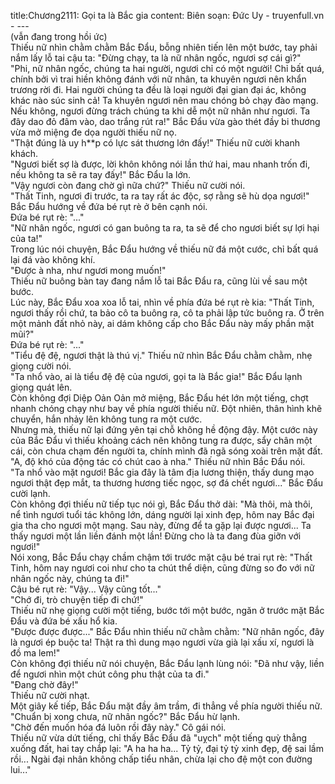 title:Chương2111: Gọi ta là Bắc gia
content:
Biên soạn: Đức Uy - truyenfull.vn<br>- ---<br>(vẫn đang trong hồi ức)<br>Thiếu nữ nhìn chằm chằm Bắc Đẩu, bỗng nhiên tiến lên một bước, tay phải nắm lấy lỗ tai cậu ta: "Đừng chạy, ta là nữ nhân ngốc, ngươi sợ cái gì?"<br>"Phi, nữ nhân ngốc, chúng ta hai người, ngươi chỉ có một người! Chỉ bất quá, chính bởi vì trai hiền không đánh với nữ nhân, ta khuyên ngươi nên khẩn trương rời đi. Hai người chúng ta đều là loại người đại gian đại ác, không khác nào súc sinh cả! Ta khuyên ngươi nên mau chóng bỏ chạy đào mạng. Nếu không, ngươi đừng trách chúng ta khi dễ một nữ nhân như ngươi. Ta đây dao đỏ đâm vào, dao trắng rút ra!" Bắc Đẩu vừa gào thét đầy bi thương vừa mở miệng đe dọa người thiếu nữ nọ.<br>"Thật đúng là uy h**p có lực sát thương lớn đấy!" Thiếu nữ cười khanh khách.<br>"Ngươi biết sợ là được, lời khôn không nói lần thứ hai, mau nhanh trốn đi, nếu không ta sẽ ra tay đấy!" Bắc Đẩu la lớn.<br>"Vậy ngươi còn đang chờ gì nữa chứ?" Thiếu nữ cười nói.<br>"Thất Tinh, ngươi đi trước, ta ra tay rất ác độc, sợ rằng sẽ hù dọa ngươi!" Bắc Đẩu hướng về đứa bé rụt rè ở bên cạnh nói.<br>Đứa bé rụt rè: "..."<br>"Nữ nhân ngốc, ngươi có gan buông ta ra, ta sẽ để cho ngươi biết sự lợi hại của ta!"<br>Trong lúc nói chuyện, Bắc Đẩu hướng về thiếu nữ đá một cước, chỉ bất quá lại đá vào không khí.<br>"Được à nha, như ngươi mong muốn!"<br>Thiếu nữ buông bàn tay đang nắm lỗ tai Bắc Đẩu ra, cũng lùi về sau một bước.<br>Lúc này, Bắc Đẩu xoa xoa lỗ tai, nhìn về phía đứa bé rụt rè kia: "Thất Tinh, ngươi thấy rồi chứ, ta bảo cô ta buông ra, cô ta phải lập tức buông ra. Ở trên một mảnh đất nhỏ này, ai dám không cấp cho Bắc Đẩu này mấy phần mặt mũi?"<br>Đứa bé rụt rè: "..."<br>"Tiểu đệ đệ, ngươi thật là thú vị." Thiếu nữ nhìn Bắc Đẩu chằm chằm, nhẹ giọng cười nói.<br>"Ta nhổ vào, ai là tiểu đệ đệ của ngươi, gọi ta là Bắc gia!" Bắc Đẩu lạnh giọng quát lên.<br>Còn không đợi Diệp Oản Oản mở miệng, Bắc Đẩu hét lớn một tiếng, chợt nhanh chóng chạy như bay về phía người thiếu nữ. Đột nhiên, thân hình khẽ chuyển, hắn nhảy lên không tung ra một cước.<br>Nhưng mà, thiếu nữ lại đứng yên tại chỗ không hề động đậy. Một cước này của Bắc Đẩu vì thiếu khoảng cách nên không tung ra được, sẩy chân một cái, còn chưa chạm đến người ta, chính mình đã ngã sóng xoài trên mặt đất.<br>"A, độ khó của động tác có chút cao à nha." Thiếu nữ nhìn Bắc Đẩu nói.<br>"Ta nhổ vào mặt ngươi! Bắc gia đây là tâm địa lương thiện, thấy dung mạo ngươi thật đẹp mắt, ta thương hương tiếc ngọc, sợ đá chết ngươi..." Bắc Đẩu cười lạnh.<br>Còn không đợi thiếu nữ tiếp tục nói gì, Bắc Đẩu thở dài: "Mà thôi, mà thôi, nể tình ngươi tuổi tác không lớn, dáng người lại xinh đẹp, hôm nay Bắc đại gia tha cho ngươi một mạng. Sau này, đừng để ta gặp lại được ngươi... Ta thấy ngươi một lần liền đánh một lần! Đừng cho là ta đang đùa giỡn với ngươi!"<br>Nói xong, Bắc Đẩu chạy chầm chậm tới trước mặt cậu bé trai rụt rè: "Thất Tinh, hôm nay ngươi coi như cho ta chút thể diện, cũng đừng so đo với nữ nhân ngốc này, chúng ta đi!"<br>Cậu bé rụt rè: "Vậy... Vậy cũng tốt..."<br>"Chớ đi, trò chuyện tiếp đi chứ!"<br>Thiếu nữ nhẹ giọng cười một tiếng, bước tới một bước, ngăn ở trước mặt Bắc Đẩu và đứa bé xấu hổ kia.<br>"Được được được..." Bắc Đẩu nhìn thiếu nữ chằm chằm: "Nữ nhân ngốc, đây là ngươi ép buộc ta! Thật ra thì dung mạo ngươi vừa già lại xấu xí, ngươi là  đồ ma lem!"<br>Còn không đợi thiếu nữ nói chuyện, Bắc Đẩu lạnh lùng nói: "Đã như vậy, liền để ngươi nhìn một chút công phu thật của ta đi."<br>"Đang chờ đây!"<br>Thiếu nữ cười nhạt.<br>Một giây kế tiếp, Bắc Đẩu mặt đầy âm trầm, đi thẳng về phía người thiếu nữ.<br>"Chuẩn bị xong chưa, nữ nhân ngốc?" Bắc Đẩu hừ lạnh.<br>"Chờ đến muốn hóa đá luôn rồi đây này." Cô gái nói.<br>Thiếu nữ vừa dứt tiếng, chỉ thấy Bắc Đẩu đã "uỵch" một tiếng quỳ thẳng xuống đất, hai tay chắp lại: "A ha ha ha... Tỷ tỷ, đại tỷ tỷ xinh đẹp, đệ sai lầm rồi... Ngài đại nhân không chấp tiểu nhân, chừa lại cho đệ một con đường lui..."